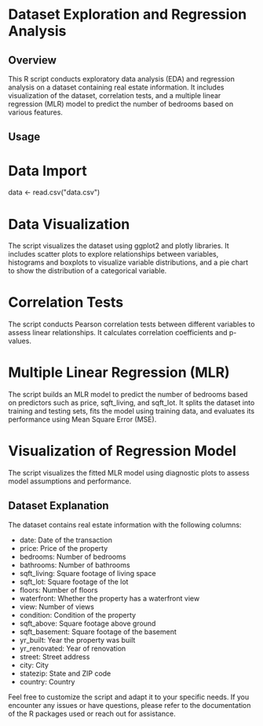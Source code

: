 # Dataset Exploration and Regression Analysis

## Overview

This R script conducts exploratory data analysis (EDA) and regression analysis on a dataset containing real estate information. It includes visualization of the dataset, correlation tests, and a multiple linear regression (MLR) model to predict the number of bedrooms based on various features.

## Usage

# Data Import
data <- read.csv("data.csv")

# Data Visualization
The script visualizes the dataset using ggplot2 and plotly libraries. It includes scatter plots to explore relationships between variables, histograms and boxplots to visualize variable distributions, and a pie chart to show the distribution of a categorical variable.

# Correlation Tests
The script conducts Pearson correlation tests between different variables to assess linear relationships. It calculates correlation coefficients and p-values.

# Multiple Linear Regression (MLR)
The script builds an MLR model to predict the number of bedrooms based on predictors such as price, sqft_living, and sqft_lot. It splits the dataset into training and testing sets, fits the model using training data, and evaluates its performance using Mean Square Error (MSE).

# Visualization of Regression Model
The script visualizes the fitted MLR model using diagnostic plots to assess model assumptions and performance.

## Dataset Explanation

The dataset contains real estate information with the following columns:

- date: Date of the transaction
- price: Price of the property
- bedrooms: Number of bedrooms
- bathrooms: Number of bathrooms
- sqft_living: Square footage of living space
- sqft_lot: Square footage of the lot
- floors: Number of floors
- waterfront: Whether the property has a waterfront view
- view: Number of views
- condition: Condition of the property
- sqft_above: Square footage above ground
- sqft_basement: Square footage of the basement
- yr_built: Year the property was built
- yr_renovated: Year of renovation
- street: Street address
- city: City
- statezip: State and ZIP code
- country: Country

Feel free to customize the script and adapt it to your specific needs. If you encounter any issues or have questions, please refer to the documentation of the R packages used or reach out for assistance.
